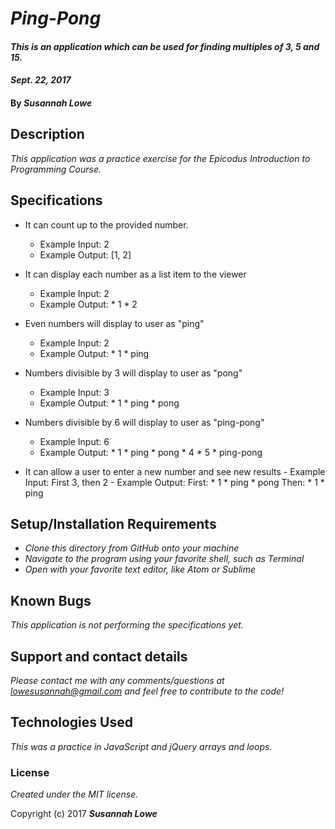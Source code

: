 # _Ping-Pong_

#### _This is an application which can be used for finding multiples of 3, 5 and 15._

#### _Sept. 22, 2017_

#### By _**Susannah Lowe**_

## Description

_This application was a practice exercise for the Epicodus Introduction to Programming Course._

## Specifications
* It can count up to the provided number.
    - Example Input: 2
    - Example Output: [1, 2]


* It can display each number as a list item to the viewer
    - Example Input: 2
    - Example Output:
                      * 1
                      * 2

* Even numbers will display to user as "ping"
    - Example Input: 2
    - Example Output:
                      * 1
                      * ping

* Numbers divisible by 3 will display to user as "pong"
    - Example Input: 3
    - Example Output:
                      * 1
                      * ping
                      * pong

* Numbers divisible by 6 will display to user as "ping-pong"
    - Example Input: 6
    - Example Output:
                      * 1
                      * ping
                      * pong
                      * 4
                      * 5
                      * ping-pong

* It can allow a user to enter a new number and see new results
      - Example Input: First 3, then 2
      - Example Output:
                      First:
                        * 1
                        * ping
                        * pong
                      Then:
                        * 1
                        * ping

##  Setup/Installation Requirements

* _Clone this directory from GitHub onto your machine_
* _Navigate to the program using your favorite shell, such as Terminal_
* _Open with your favorite text editor, like Atom or Sublime_


## Known Bugs

_This application is not performing the specifications yet._

## Support and contact details

_Please contact me with any comments/questions at lowesusannah@gmail.com and feel free to contribute to the code!_

## Technologies Used

_This was a practice in JavaScript and jQuery arrays and loops._

### License

*Created under the MIT license.*

Copyright (c) 2017 **_Susannah Lowe_**
